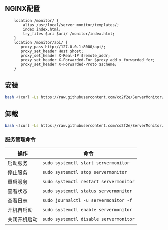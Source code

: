 ## NGINX配置
```bahs
    location /monitor/ {
        alias /usr/local/server_monitor/templates/;
        index index.html;
        try_files $uri $uri/ /monitor/index.html;    
    }
    location /monitor/api/ {
       proxy_pass http://127.0.0.1:8000/api/;
       proxy_set_header Host $host;
       proxy_set_header X-Real-IP $remote_addr;
       proxy_set_header X-Forwarded-For $proxy_add_x_forwarded_for;
       proxy_set_header X-Forwarded-Proto $scheme;
    }
```
## 安装
```bash
bash <(curl -Ls https://raw.githubusercontent.com/co2f2e/ServerMonitor/main/install_servermonitor.sh)
```
## 卸载
```bash
bash <(curl -Ls https://raw.githubusercontent.com/co2f2e/ServerMonitor/main/uninstall_servermonitor.sh)
```
### 服务管理命令
| 操作         | 命令                                                        |
|--------------|-------------------------------------------------------------|
| 启动服务     | ```sudo systemctl start servermonitor```                      |
| 停止服务     | ```sudo systemctl stop servermonitor```                       |
| 重启服务     | ```sudo systemctl restart servermonitor```                    |
| 查看状态     | ```sudo systemctl status servermonitor```                     |
| 查看日志     | ```sudo journalctl -u servermonitor -f```                     |
| 开机自启动   | ```sudo systemctl enable servermonitor```                     |
| 关闭开机启动 | ```sudo systemctl disable servermonitor```                    |
